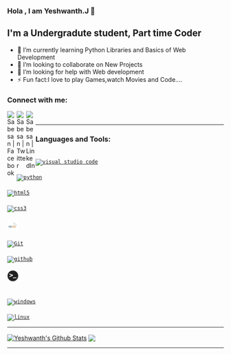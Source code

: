 ### Hola , I am Yeshwanth.J 👋
## I'm a Undergradute student, Part time Coder

- 🌱 I’m currently learning Python Libraries and Basics of Web Development
- 👯 I’m looking to collaborate on New Projects
- 🤔 I’m looking for help with Web development
- ⚡ Fun fact:I love to play Games,watch Movies and Code....

### Connect with me:

[<img align="left" alt="Sabesan | Facebook" width="22px" src="https://cdn.jsdelivr.net/npm/simple-icons@3.4.0/icons/facebook.svg" />][facebook] 
[<img align="left" alt="Sabesan | Twitter" width="22px" src="https://cdn.jsdelivr.net/npm/simple-icons@v3/icons/twitter.svg" />][twitter]
[<img align="left" alt="Sabesan | LinkedIn" width="22px" src="https://cdn.jsdelivr.net/npm/simple-icons@v3/icons/linkedin.svg" />][linkedin]

<br />

---


### Languages and Tools:
[<code>
<img alt="visual studio code" width="26px" src="https://img.icons8.com/fluent/240/000000/visual-studio-code-2019.png" />
</code>](https://code.visualstudio.com/)
[<code>
<img alt="python" width="26px" src="https://img.icons8.com/color/240/000000/python.png">
</code>](https://www.python.org/)
[<code>
<img alt="html5" width="26px" src="https://img.icons8.com/color/240/000000/html-5.png">
</code>](https://developer.mozilla.org/en-US/docs/Web/HTML)
[<code>
<img alt="css3" width="26px" src="https://img.icons8.com/color/240/000000/css3.png">
</code>](https://developer.mozilla.org/en-US/docs/Web/CSS)
[<code>
<img alt="MySQL" width="26px" src="https://raw.githubusercontent.com/github/explore/80688e429a7d4ef2fca1e82350fe8e3517d3494d/topics/mysql/mysql.png">
</code>](https://dev.mysql.com/)
[<code>
<img alt="Git" width="26px" src="https://img.icons8.com/color/240/000000/git.png">
</code>](https://git-scm.com/)
[<code>
<img alt="github" width="26px" src="https://img.icons8.com/ios-glyphs/240/000000/github.png">
</code>](https://github.com/)
[<code>
<img alt="terminal" width="26px" src="https://raw.githubusercontent.com/github/explore/80688e429a7d4ef2fca1e82350fe8e3517d3494d/topics/terminal/terminal.png">
</code>](https://docs.microsoft.com/en-us/windows/terminal/)
<br />
[<code>
<img alt="windows" width="26px" src="https://img.icons8.com/color/240/000000/windows-10.png">
</code>](https://www.microsoft.com/en-us/windows)
[<code>
<img alt="linux" width="26px" src="https://img.icons8.com/color/48/000000/linux.png">
</code>](https://www.microsoft.com/en-us/windows)

-----

<a href="https://github.com/Yeshu076">
<img align="center" alt="Yeshwanth's Github Stats" src="https://github-readme-stats.codestackr.vercel.app/api?username=Yeshu076&show_icons=true&hide_border=true&count_private=true&include_all_commits=true&theme=buefy" /></a>


<a href="https://github.com/Yeshu076">
  <img align="center" src="https://github-readme-stats.anuraghazra1.vercel.app/api/top-langs/?username=Yeshu076&layout=compact&theme=buefy" />
</a>

-----


[twitter]: https://twitter.com/yeshu07
[linkedin]: https://www.linkedin.com/in/yeshwanth-j-187bb0b7/ 
[facebook]: https://www.facebook.com/YESHU3107 
